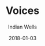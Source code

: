 ---
title: "Voices"
subtitle: "Indian Wells"
customForwardUrl: "https://www.youtube.com/watch?v=wD7oRORDTGQ"
displayImg: "https://img.youtube.com/vi/wD7oRORDTGQ/0.jpg"
date: "2018-01-03"
newTab: true 
---